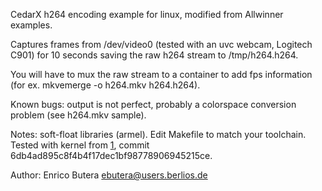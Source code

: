CedarX h264 encoding example for linux, modified from Allwinner examples.

Captures frames from /dev/video0 (tested with an uvc webcam, Logitech C901)
for 10 seconds saving the raw h264 stream to /tmp/h264.h264.

You will have to mux the raw stream to a container to add fps information
(for ex. mkvemerge -o h264.mkv h264.h264).

Known bugs: output is not perfect, probably a colorspace conversion problem
(see h264.mkv sample).

Notes: soft-float libraries (armel). Edit Makefile to match your toolchain.
Tested with kernel from [1], commit 6db4ad895c8f4b4f17dec1bf98778906945215ce.

Author: Enrico Butera <ebutera@users.berlios.de>

[1]: https://github.com/jwrdegoede/linux-sunxi/tree/sunxi-3.4
